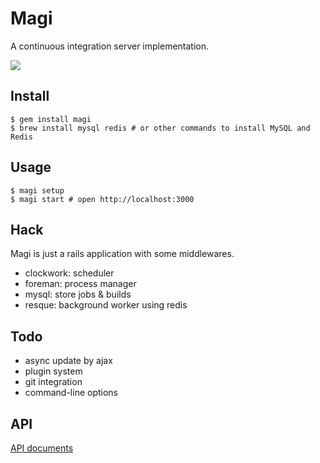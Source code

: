 # Magi
A continuous integration server implementation.

![](http://dl.dropbox.com/u/5978869/image/20130607_012059.png)

## Install
```
$ gem install magi
$ brew install mysql redis # or other commands to install MySQL and Redis
```

## Usage
```
$ magi setup
$ magi start # open http://localhost:3000
```

## Hack
Magi is just a rails application with some middlewares.

* clockwork: scheduler
* foreman: process manager
* mysql: store jobs & builds
* resque: background worker using redis

## Todo
* async update by ajax
* plugin system
* git integration
* command-line options

## API
[API documents](https://github.com/r7kamura/magi/blob/master/doc)
